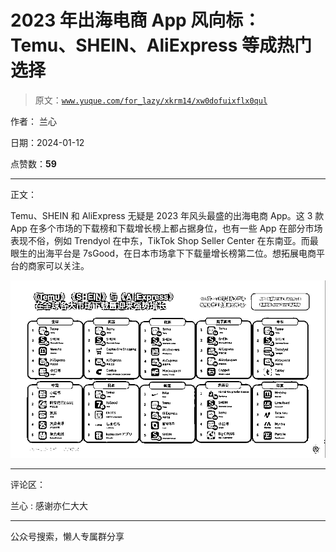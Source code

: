 # 2023 年出海电商 App 风向标：Temu、SHEIN、AliExpress 等成热门选择

> 原文：[`www.yuque.com/for_lazy/xkrm14/xw0dofuixflx0qul`](https://www.yuque.com/for_lazy/xkrm14/xw0dofuixflx0qul)

作者： 兰心

日期：2024-01-12

点赞数：**59**

* * *

正文：

Temu、SHEIN 和 AliExpress 无疑是 2023 年风头最盛的出海电商 App。这 3 款 App
在多个市场的下载榜和下载增长榜上都占据身位，也有一些 App 在部分市场表现不俗，例如 Trendyol 在中东，TikTok Shop Seller
Center 在东南亚。而最眼生的出海平台是 7sGood，在日本市场拿下下载量增长榜第二位。想拓展电商平台的商家可以关注。

![](img/719418aac504b0f924e0184e1a463485.png)

* * *

评论区：

兰心 : 感谢亦仁大大

* * *

公众号搜索，懒人专属群分享